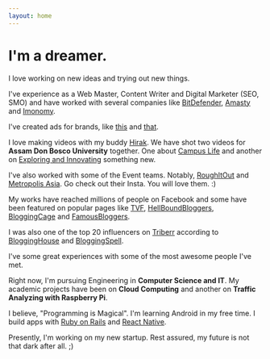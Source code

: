 ```yaml
---
layout: home
---
```

# I'm a dreamer.

I love working on new ideas and trying out new things.

I've experience as a Web Master, Content Writer and Digital Marketer (SEO, SMO) and have worked with several companies like [BitDefender](http://bitdefender.co.uk), [Amasty](http://amasty.com/) and [Imonomy](http://imonomy.com/).

I've created ads for brands, like [this](https://www.youtube.com/watch?v=z3c3GyQJVpk) and [that](https://www.youtube.com/watch?v=x2In8M57bdY).

I love making videos with my buddy [Hirak](http://facebook.com/Hirakjsarma). We have shot two videos for <b>Assam Don Bosco University</b> together. One about [Campus Life](https://www.youtube.com/watch?v=yiQvrTI0l98) and another on [Exploring and Innovating](https://www.youtube.com/watch?v=yiQvrTI0l98) something new.

I've also worked with some of the Event teams. Notably, [RoughItOut](https://www.instagram.com/roughitout/) and [Metropolis Asia](https://www.instagram.com/metropolisasia/). Go check out their Insta. You will love them. :)

My works have reached millions of people on Facebook and some have been featured on popular pages like [TVF](http://facebook.com/sabqtiyapahai/?fref=ts), [HellBoundBloggers](http://www.hellboundbloggers.com), [BloggingCage](http://www.bloggingcage.com) and [FamousBloggers](http://famousbloggers.net).

I was also one of the top 20 influencers on [Triberr](http://triberr.com) according to [BloggingHouse](http://www.blogginghouse.com/top-100-triberr-bloggers/) and [BloggingSpell](http://www.bloggingspell.com/triberr-marketing-tips/).

I've some great experiences with some of the most awesome people I've met.

Right now, I'm pursuing Engineering in <b>Computer Science and IT</b>. My academic projects have been on <b>Cloud Computing</b> and another on <b>Traffic Analyzing with Raspberry Pi</b>.

I believe, "Programming is Magical". I'm learning Android in my free time. I build apps with [Ruby on Rails](http://rubyonrails.org) and [React Native](http://facebook.github.io/react-native/).

Presently, I'm working on my new startup. Rest assured, my future is not that dark after all. ;)
